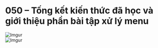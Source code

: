 # 050 – Tống kết kiến thức đã học và giới thiệu phần bài tập xử lý menu  

![Imgur](https://i.imgur.com/ETISDqM.png)  
![Imgur](https://i.imgur.com/a2fHcrZ.png)  